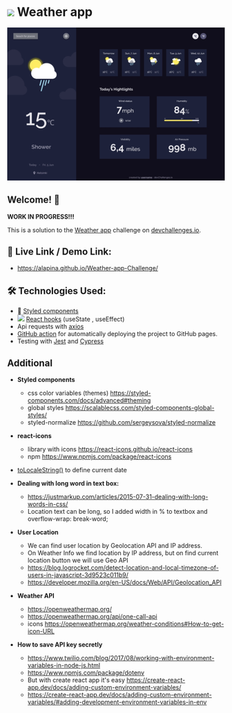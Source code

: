 # <img src="https://emojis.slackmojis.com/emojis/images/1614289491/15051/meow_squee.png?1614289491" width="30"/> Weather app

![Design preview for the Weather app coding challenge](/src/images/preview.jpg)

<!-- <img src="./src/images/preview.jpg" width="70%"/> -->

## Welcome! 👋

**WORK IN PROGRESS!!!**

This is a solution to the [Weather app](https://devchallenges.io/challenges/mM1UIenRhK808W8qmLWv) challenge on [devchallenges.io](https://devchallenges.io).

## 🔗 Live Link / Demo Link:

- https://alapina.github.io/Weather-app-Challenge/

## 🛠 Technologies Used:

- 💅 [Styled components](https://styled-components.com/)
- <img src="https://emojis.slackmojis.com/emojis/images/1473950148/1161/react.png?1473950148" width="15"/> [React hooks](https://reactjs.org/docs/hooks-intro.html) (useState , useEffect)
- Api requests with [axios](https://github.com/axios/axios)
- [GitHub action](https://github.com/JamesIves/github-pages-deploy-action) for automatically deploying the project to GitHub pages.
- Testing with [Jest](https://jestjs.io/) and [Cypress](https://www.cypress.io/)

## Additional

- **Styled components**

  - css color variables (themes) https://styled-components.com/docs/advanced#theming
  - global styles https://scalablecss.com/styled-components-global-styles/
  - styled-normalize https://github.com/sergeysova/styled-normalize

- **react-icons**

  - library with icons https://react-icons.github.io/react-icons
  - npm https://www.npmjs.com/package/react-icons

- [toLocaleString()](https://developer.mozilla.org/en-US/docs/Web/JavaScript/Reference/Global_Objects/Date/toLocaleString) to define current date

- **Dealing with long word in text box:**

  - https://justmarkup.com/articles/2015-07-31-dealing-with-long-words-in-css/
  - Location text can be long, so I added width in % to textbox and overflow-wrap: break-word;

- **User Location**

  - We can find user location by Geolocation API and IP address.
  - On Weather Info we find location by IP address, but on find current location button we will use Geo API
  - https://blog.logrocket.com/detect-location-and-local-timezone-of-users-in-javascript-3d9523c011b9/
  - https://developer.mozilla.org/en-US/docs/Web/API/Geolocation_API

- **Weather API**
  - https://openweathermap.org/
  - https://openweathermap.org/api/one-call-api
  - icons https://openweathermap.org/weather-conditions#How-to-get-icon-URL
- **How to save API key secretly**
  - https://www.twilio.com/blog/2017/08/working-with-environment-variables-in-node-js.html
  - https://www.npmjs.com/package/dotenv
  - But with create react app it's easy https://create-react-app.dev/docs/adding-custom-environment-variables/
  - https://create-react-app.dev/docs/adding-custom-environment-variables/#adding-development-environment-variables-in-env
